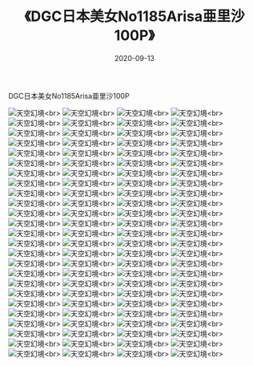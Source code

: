 ﻿---
layout: post
title: 《DGC日本美女No1185Arisa亜里沙100P》
date: 2020-09-13
img: http://photo.orgx.cf/性感/2020/DGC日本美女No1185Arisa亜里沙100P/000.jpg
tags: [美女,性感,泳衣]
---

DGC日本美女No1185Arisa亜里沙100P



![天空幻境](http://photo.orgx.cf/性感/2020/DGC日本美女No1185Arisa亜里沙100P/001.jpg''天空幻境'')<br>
![天空幻境](http://photo.orgx.cf/性感/2020/DGC日本美女No1185Arisa亜里沙100P/002.jpg''天空幻境'')<br>
![天空幻境](http://photo.orgx.cf/性感/2020/DGC日本美女No1185Arisa亜里沙100P/003.jpg''天空幻境'')<br>
![天空幻境](http://photo.orgx.cf/性感/2020/DGC日本美女No1185Arisa亜里沙100P/004.jpg''天空幻境'')<br>
![天空幻境](http://photo.orgx.cf/性感/2020/DGC日本美女No1185Arisa亜里沙100P/005.jpg''天空幻境'')<br>
![天空幻境](http://photo.orgx.cf/性感/2020/DGC日本美女No1185Arisa亜里沙100P/006.jpg''天空幻境'')<br>
![天空幻境](http://photo.orgx.cf/性感/2020/DGC日本美女No1185Arisa亜里沙100P/007.jpg''天空幻境'')<br>
![天空幻境](http://photo.orgx.cf/性感/2020/DGC日本美女No1185Arisa亜里沙100P/008.jpg''天空幻境'')<br>
![天空幻境](http://photo.orgx.cf/性感/2020/DGC日本美女No1185Arisa亜里沙100P/009.jpg''天空幻境'')<br>
![天空幻境](http://photo.orgx.cf/性感/2020/DGC日本美女No1185Arisa亜里沙100P/010.jpg''天空幻境'')<br>
![天空幻境](http://photo.orgx.cf/性感/2020/DGC日本美女No1185Arisa亜里沙100P/011.jpg''天空幻境'')<br>
![天空幻境](http://photo.orgx.cf/性感/2020/DGC日本美女No1185Arisa亜里沙100P/012.jpg''天空幻境'')<br>
![天空幻境](http://photo.orgx.cf/性感/2020/DGC日本美女No1185Arisa亜里沙100P/013.jpg''天空幻境'')<br>
![天空幻境](http://photo.orgx.cf/性感/2020/DGC日本美女No1185Arisa亜里沙100P/014.jpg''天空幻境'')<br>
![天空幻境](http://photo.orgx.cf/性感/2020/DGC日本美女No1185Arisa亜里沙100P/015.jpg''天空幻境'')<br>
![天空幻境](http://photo.orgx.cf/性感/2020/DGC日本美女No1185Arisa亜里沙100P/016.jpg''天空幻境'')<br>
![天空幻境](http://photo.orgx.cf/性感/2020/DGC日本美女No1185Arisa亜里沙100P/017.jpg''天空幻境'')<br>
![天空幻境](http://photo.orgx.cf/性感/2020/DGC日本美女No1185Arisa亜里沙100P/018.jpg''天空幻境'')<br>
![天空幻境](http://photo.orgx.cf/性感/2020/DGC日本美女No1185Arisa亜里沙100P/019.jpg''天空幻境'')<br>
![天空幻境](http://photo.orgx.cf/性感/2020/DGC日本美女No1185Arisa亜里沙100P/020.jpg''天空幻境'')<br>
![天空幻境](http://photo.orgx.cf/性感/2020/DGC日本美女No1185Arisa亜里沙100P/021.jpg''天空幻境'')<br>
![天空幻境](http://photo.orgx.cf/性感/2020/DGC日本美女No1185Arisa亜里沙100P/022.jpg''天空幻境'')<br>
![天空幻境](http://photo.orgx.cf/性感/2020/DGC日本美女No1185Arisa亜里沙100P/023.jpg''天空幻境'')<br>
![天空幻境](http://photo.orgx.cf/性感/2020/DGC日本美女No1185Arisa亜里沙100P/024.jpg''天空幻境'')<br>
![天空幻境](http://photo.orgx.cf/性感/2020/DGC日本美女No1185Arisa亜里沙100P/025.jpg''天空幻境'')<br>
![天空幻境](http://photo.orgx.cf/性感/2020/DGC日本美女No1185Arisa亜里沙100P/026.jpg''天空幻境'')<br>
![天空幻境](http://photo.orgx.cf/性感/2020/DGC日本美女No1185Arisa亜里沙100P/027.jpg''天空幻境'')<br>
![天空幻境](http://photo.orgx.cf/性感/2020/DGC日本美女No1185Arisa亜里沙100P/028.jpg''天空幻境'')<br>
![天空幻境](http://photo.orgx.cf/性感/2020/DGC日本美女No1185Arisa亜里沙100P/029.jpg''天空幻境'')<br>
![天空幻境](http://photo.orgx.cf/性感/2020/DGC日本美女No1185Arisa亜里沙100P/030.jpg''天空幻境'')<br>
![天空幻境](http://photo.orgx.cf/性感/2020/DGC日本美女No1185Arisa亜里沙100P/031.jpg''天空幻境'')<br>
![天空幻境](http://photo.orgx.cf/性感/2020/DGC日本美女No1185Arisa亜里沙100P/032.jpg''天空幻境'')<br>
![天空幻境](http://photo.orgx.cf/性感/2020/DGC日本美女No1185Arisa亜里沙100P/033.jpg''天空幻境'')<br>
![天空幻境](http://photo.orgx.cf/性感/2020/DGC日本美女No1185Arisa亜里沙100P/034.jpg''天空幻境'')<br>
![天空幻境](http://photo.orgx.cf/性感/2020/DGC日本美女No1185Arisa亜里沙100P/035.jpg''天空幻境'')<br>
![天空幻境](http://photo.orgx.cf/性感/2020/DGC日本美女No1185Arisa亜里沙100P/036.jpg''天空幻境'')<br>
![天空幻境](http://photo.orgx.cf/性感/2020/DGC日本美女No1185Arisa亜里沙100P/037.jpg''天空幻境'')<br>
![天空幻境](http://photo.orgx.cf/性感/2020/DGC日本美女No1185Arisa亜里沙100P/038.jpg''天空幻境'')<br>
![天空幻境](http://photo.orgx.cf/性感/2020/DGC日本美女No1185Arisa亜里沙100P/039.jpg''天空幻境'')<br>
![天空幻境](http://photo.orgx.cf/性感/2020/DGC日本美女No1185Arisa亜里沙100P/040.jpg''天空幻境'')<br>
![天空幻境](http://photo.orgx.cf/性感/2020/DGC日本美女No1185Arisa亜里沙100P/041.jpg''天空幻境'')<br>
![天空幻境](http://photo.orgx.cf/性感/2020/DGC日本美女No1185Arisa亜里沙100P/042.jpg''天空幻境'')<br>
![天空幻境](http://photo.orgx.cf/性感/2020/DGC日本美女No1185Arisa亜里沙100P/043.jpg''天空幻境'')<br>
![天空幻境](http://photo.orgx.cf/性感/2020/DGC日本美女No1185Arisa亜里沙100P/044.jpg''天空幻境'')<br>
![天空幻境](http://photo.orgx.cf/性感/2020/DGC日本美女No1185Arisa亜里沙100P/045.jpg''天空幻境'')<br>
![天空幻境](http://photo.orgx.cf/性感/2020/DGC日本美女No1185Arisa亜里沙100P/046.jpg''天空幻境'')<br>
![天空幻境](http://photo.orgx.cf/性感/2020/DGC日本美女No1185Arisa亜里沙100P/047.jpg''天空幻境'')<br>
![天空幻境](http://photo.orgx.cf/性感/2020/DGC日本美女No1185Arisa亜里沙100P/048.jpg''天空幻境'')<br>
![天空幻境](http://photo.orgx.cf/性感/2020/DGC日本美女No1185Arisa亜里沙100P/049.jpg''天空幻境'')<br>
![天空幻境](http://photo.orgx.cf/性感/2020/DGC日本美女No1185Arisa亜里沙100P/050.jpg''天空幻境'')<br>
![天空幻境](http://photo.orgx.cf/性感/2020/DGC日本美女No1185Arisa亜里沙100P/051.jpg''天空幻境'')<br>
![天空幻境](http://photo.orgx.cf/性感/2020/DGC日本美女No1185Arisa亜里沙100P/052.jpg''天空幻境'')<br>
![天空幻境](http://photo.orgx.cf/性感/2020/DGC日本美女No1185Arisa亜里沙100P/053.jpg''天空幻境'')<br>
![天空幻境](http://photo.orgx.cf/性感/2020/DGC日本美女No1185Arisa亜里沙100P/054.jpg''天空幻境'')<br>
![天空幻境](http://photo.orgx.cf/性感/2020/DGC日本美女No1185Arisa亜里沙100P/055.jpg''天空幻境'')<br>
![天空幻境](http://photo.orgx.cf/性感/2020/DGC日本美女No1185Arisa亜里沙100P/056.jpg''天空幻境'')<br>
![天空幻境](http://photo.orgx.cf/性感/2020/DGC日本美女No1185Arisa亜里沙100P/057.jpg''天空幻境'')<br>
![天空幻境](http://photo.orgx.cf/性感/2020/DGC日本美女No1185Arisa亜里沙100P/058.jpg''天空幻境'')<br>
![天空幻境](http://photo.orgx.cf/性感/2020/DGC日本美女No1185Arisa亜里沙100P/059.jpg''天空幻境'')<br>
![天空幻境](http://photo.orgx.cf/性感/2020/DGC日本美女No1185Arisa亜里沙100P/060.jpg''天空幻境'')<br>
![天空幻境](http://photo.orgx.cf/性感/2020/DGC日本美女No1185Arisa亜里沙100P/061.jpg''天空幻境'')<br>
![天空幻境](http://photo.orgx.cf/性感/2020/DGC日本美女No1185Arisa亜里沙100P/062.jpg''天空幻境'')<br>
![天空幻境](http://photo.orgx.cf/性感/2020/DGC日本美女No1185Arisa亜里沙100P/063.jpg''天空幻境'')<br>
![天空幻境](http://photo.orgx.cf/性感/2020/DGC日本美女No1185Arisa亜里沙100P/064.jpg''天空幻境'')<br>
![天空幻境](http://photo.orgx.cf/性感/2020/DGC日本美女No1185Arisa亜里沙100P/065.jpg''天空幻境'')<br>
![天空幻境](http://photo.orgx.cf/性感/2020/DGC日本美女No1185Arisa亜里沙100P/066.jpg''天空幻境'')<br>
![天空幻境](http://photo.orgx.cf/性感/2020/DGC日本美女No1185Arisa亜里沙100P/067.jpg''天空幻境'')<br>
![天空幻境](http://photo.orgx.cf/性感/2020/DGC日本美女No1185Arisa亜里沙100P/068.jpg''天空幻境'')<br>
![天空幻境](http://photo.orgx.cf/性感/2020/DGC日本美女No1185Arisa亜里沙100P/069.jpg''天空幻境'')<br>
![天空幻境](http://photo.orgx.cf/性感/2020/DGC日本美女No1185Arisa亜里沙100P/070.jpg''天空幻境'')<br>
![天空幻境](http://photo.orgx.cf/性感/2020/DGC日本美女No1185Arisa亜里沙100P/071.jpg''天空幻境'')<br>
![天空幻境](http://photo.orgx.cf/性感/2020/DGC日本美女No1185Arisa亜里沙100P/072.jpg''天空幻境'')<br>
![天空幻境](http://photo.orgx.cf/性感/2020/DGC日本美女No1185Arisa亜里沙100P/073.jpg''天空幻境'')<br>
![天空幻境](http://photo.orgx.cf/性感/2020/DGC日本美女No1185Arisa亜里沙100P/074.jpg''天空幻境'')<br>
![天空幻境](http://photo.orgx.cf/性感/2020/DGC日本美女No1185Arisa亜里沙100P/075.jpg''天空幻境'')<br>
![天空幻境](http://photo.orgx.cf/性感/2020/DGC日本美女No1185Arisa亜里沙100P/076.jpg''天空幻境'')<br>
![天空幻境](http://photo.orgx.cf/性感/2020/DGC日本美女No1185Arisa亜里沙100P/077.jpg''天空幻境'')<br>
![天空幻境](http://photo.orgx.cf/性感/2020/DGC日本美女No1185Arisa亜里沙100P/078.jpg''天空幻境'')<br>
![天空幻境](http://photo.orgx.cf/性感/2020/DGC日本美女No1185Arisa亜里沙100P/079.jpg''天空幻境'')<br>
![天空幻境](http://photo.orgx.cf/性感/2020/DGC日本美女No1185Arisa亜里沙100P/080.jpg''天空幻境'')<br>
![天空幻境](http://photo.orgx.cf/性感/2020/DGC日本美女No1185Arisa亜里沙100P/081.jpg''天空幻境'')<br>
![天空幻境](http://photo.orgx.cf/性感/2020/DGC日本美女No1185Arisa亜里沙100P/082.jpg''天空幻境'')<br>
![天空幻境](http://photo.orgx.cf/性感/2020/DGC日本美女No1185Arisa亜里沙100P/083.jpg''天空幻境'')<br>
![天空幻境](http://photo.orgx.cf/性感/2020/DGC日本美女No1185Arisa亜里沙100P/084.jpg''天空幻境'')<br>
![天空幻境](http://photo.orgx.cf/性感/2020/DGC日本美女No1185Arisa亜里沙100P/085.jpg''天空幻境'')<br>
![天空幻境](http://photo.orgx.cf/性感/2020/DGC日本美女No1185Arisa亜里沙100P/086.jpg''天空幻境'')<br>
![天空幻境](http://photo.orgx.cf/性感/2020/DGC日本美女No1185Arisa亜里沙100P/087.jpg''天空幻境'')<br>
![天空幻境](http://photo.orgx.cf/性感/2020/DGC日本美女No1185Arisa亜里沙100P/088.jpg''天空幻境'')<br>
![天空幻境](http://photo.orgx.cf/性感/2020/DGC日本美女No1185Arisa亜里沙100P/089.jpg''天空幻境'')<br>
![天空幻境](http://photo.orgx.cf/性感/2020/DGC日本美女No1185Arisa亜里沙100P/090.jpg''天空幻境'')<br>
![天空幻境](http://photo.orgx.cf/性感/2020/DGC日本美女No1185Arisa亜里沙100P/091.jpg''天空幻境'')<br>
![天空幻境](http://photo.orgx.cf/性感/2020/DGC日本美女No1185Arisa亜里沙100P/092.jpg''天空幻境'')<br>
![天空幻境](http://photo.orgx.cf/性感/2020/DGC日本美女No1185Arisa亜里沙100P/093.jpg''天空幻境'')<br>
![天空幻境](http://photo.orgx.cf/性感/2020/DGC日本美女No1185Arisa亜里沙100P/094.jpg''天空幻境'')<br>
![天空幻境](http://photo.orgx.cf/性感/2020/DGC日本美女No1185Arisa亜里沙100P/095.jpg''天空幻境'')<br>
![天空幻境](http://photo.orgx.cf/性感/2020/DGC日本美女No1185Arisa亜里沙100P/096.jpg''天空幻境'')<br>
![天空幻境](http://photo.orgx.cf/性感/2020/DGC日本美女No1185Arisa亜里沙100P/097.jpg''天空幻境'')<br>
![天空幻境](http://photo.orgx.cf/性感/2020/DGC日本美女No1185Arisa亜里沙100P/098.jpg''天空幻境'')<br>
![天空幻境](http://photo.orgx.cf/性感/2020/DGC日本美女No1185Arisa亜里沙100P/099.jpg''天空幻境'')<br>
![天空幻境](http://photo.orgx.cf/性感/2020/DGC日本美女No1185Arisa亜里沙100P/100.jpg''天空幻境'')<br>